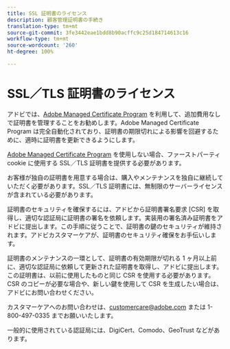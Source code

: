 ```yaml
---
title: SSL 証明書のライセンス
description: 顧客管理証明書の手続き
translation-type: tm+mt
source-git-commit: 3fe3442eae1bdd8b90acffc9c25d184714613c16
workflow-type: tm+mt
source-wordcount: '260'
ht-degree: 100%

---
```



# SSL／TLS 証明書のライセンス

アドビでは、[Adobe Managed Certificate Program](https://docs.adobe.com/content/help/ja-JP/core-services/interface/ec-cookies/cookies-first-party.html) を利用して、追加費用なしで証明書を管理することをお勧めします。Adobe Managed Certificate Program は完全自動化されており、証明書の期限切れによる影響を回避するために、適時に証明書を更新できるようにします。

[Adobe Managed Certificate Program](https://docs.adobe.com/content/help/en/core-services/interface/ec-cookies/cookies-first-party.html) を使用しない場合、ファーストパーティ cookie に使用する SSL／TLS 証明書を提供する必要があります。

お客様が独自の証明書を用意する場合は、購入やメンテナンスを独自に継続していただく必要があります。SSL／TLS 証明書には、無制限のサーバーライセンスが含まれている必要があります。

証明書のセキュリティを確保するには、アドビから証明書署名要求 [CSR] を取得し、適切な認証局に証明書の署名を依頼します。実装用の署名済み証明書をアドビに提出します。この手順に従うことで、証明書の鍵のセキュリティが維持されます。アドビカスタマーケアが、証明書のセキュリティ確保をお手伝いします。

証明書のメンテナンスの一環として、証明書の有効期限が切れる 1 ヶ月以上前に、適切な認証局に依頼して更新された証明書を取得し、アドビに提出します。この証明書は、以前に使用したものと同じ CSR を使用する必要があります。CSR のコピーが必要な場合や、新しい鍵を使用して CSR を生成したい場合は、アドビにお問い合わせください。

カスタマーケアへのお問い合わせは、customercare@adobe.com または 1-800-497-0335 までお願いいたします。

一般的に使用されている認証局には、DigiCert、Comodo、GeoTrust などがあります。
